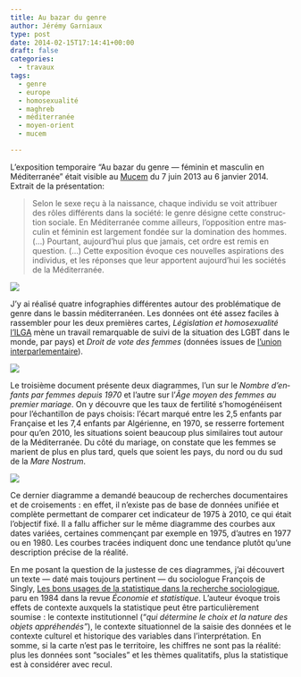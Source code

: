 ```yaml
---
title: Au bazar du genre
author: Jérémy Garniaux
type: post
date: 2014-02-15T17:14:41+00:00
draft: false
categories:
  - travaux
tags:
  - genre
  - europe
  - homosexualité
  - maghreb
  - méditerranée
  - moyen-orient
  - mucem

---
```

L’ex­po­si­tion tem­po­raire “Au bazar du genre — féminin et mas­culin en Méditer­ranée” était vis­i­ble au [Mucem](https://mucem.org) du 7 juin 2013 au 6 jan­vi­er 2014. Extrait de la présentation:

> Selon le sexe reçu à la nais­sance, chaque indi­vidu se voit attribuer des rôles dif­férents dans la société: le genre désigne cette con­struc­tion sociale. En Méditer­ranée comme ailleurs, l’opposition entre mas­culin et féminin est large­ment fondée sur la dom­i­na­tion des hommes. (…) Pour­tant, aujourd’hui plus que jamais, cet ordre est remis en ques­tion. (…) Cette expo­si­tion évoque ces nou­velles aspi­ra­tions des indi­vidus, et les répons­es que leur appor­tent aujourd’hui les sociétés de la Méditerranée.

![](albums/carnet/mucem_genre/carte1.png)

J’y ai réal­isé qua­tre info­gra­phies dif­férentes autour des prob­lé­ma­tique de genre dans le bassin méditer­ranéen. Les don­nées ont été assez faciles à rassem­bler pour les deux pre­mières cartes, _Lég­is­la­tion et homo­sex­u­al­ité_ [l’IL­GA](http://www.ilga.org) mène un tra­vail remar­quable de suivi de la sit­u­a­tion des LGBT dans le monde, par pays) et _Droit de vote des femmes_ (don­nées issues de  [l’u­nion inter­par­lemen­taire](http://www.ipu.org)).

![](albums/carnet/mucem_genre/carte2.png)


Le troisième doc­u­ment présente deux dia­grammes, l’un sur le _Nom­bre d’en­fants par femmes depuis 1970_ et l’autre sur l’_Âge moyen des femmes au pre­mier mariage_. On y décou­vre que les taux de fer­til­ité s’ho­mogénéisent pour l’échan­til­lon de pays choi­sis: l’é­cart mar­qué entre les 2,5 enfants par Française et les 7,4 enfants par Algéri­enne, en 1970, se resserre forte­ment pour qu’en 2010, les sit­u­a­tions soient beau­coup plus sim­i­laires tout autour de la Méditer­ranée. Du côté du mariage, on con­state que les femmes se mari­ent de plus en plus tard, quels que soient les pays, du nord ou du sud de la _Mare Nos­trum_.

![](albums/carnet/mucem_genre/carte3.png)

Ce dernier dia­gramme a demandé beau­coup de recherch­es doc­u­men­taires et de croise­ments : en effet, il n’ex­iste pas de base de don­nées unifiée et com­plète per­me­t­tant de com­par­er cet indi­ca­teur de 1975 à 2010, ce qui était l’ob­jec­tif fixé. Il a fal­lu affich­er sur le même dia­gramme des courbes aux dates var­iées, cer­taines com­mençant par exem­ple en 1975, d’autres en 1977 ou en 1980. Les courbes tracées indiquent donc une ten­dance plutôt qu’une descrip­tion pré­cise de la réalité.

En me posant la ques­tion de la justesse de ces dia­grammes, j’ai décou­vert un texte — daté mais tou­jours per­ti­nent — du soci­o­logue François de Singly, [Les bons usages de la sta­tis­tique dans la recherche soci­ologique](http://www.persee.fr/web/revues/home/prescript/article/estat_0336-1454_1984_num_168_1_4880), paru en 1984 dans la revue _Économie et sta­tis­tique_. L’au­teur évoque trois effets de con­texte aux­quels la sta­tis­tique peut être par­ti­c­ulière­ment soumise : le con­texte insti­tu­tion­nel (“_qui déter­mine le choix et la nature des objets appréhendés”_), le con­texte sit­u­a­tion­nel de la saisie des don­nées et le con­texte cul­turel et his­torique des vari­ables dans l’in­ter­pré­ta­tion. En somme, si la carte n’est pas le ter­ri­toire, les chiffres ne sont pas la réal­ité: plus les don­nées sont “sociales” et les thèmes qual­i­tat­ifs, plus la sta­tis­tique est à con­sid­ér­er avec recul.
